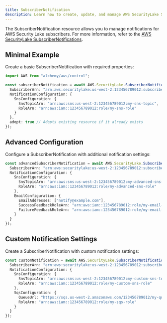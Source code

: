 ```yaml
---
title: SubscriberNotification
description: Learn how to create, update, and manage AWS SecurityLake SubscriberNotifications using Alchemy Cloud Control.
---
```


The SubscriberNotification resource allows you to manage notifications for AWS Security Lake subscribers. For more information, refer to the [AWS SecurityLake SubscriberNotifications](https://docs.aws.amazon.com/securitylake/latest/userguide/).

## Minimal Example

Create a basic SubscriberNotification with required properties:

```ts
import AWS from "alchemy/aws/control";

const subscriberNotification = await AWS.SecurityLake.SubscriberNotification("mySubscriberNotification", {
  SubscriberArn: "arn:aws:securitylake:us-west-2:123456789012:subscriber/my-subscriber",
  NotificationConfiguration: {
    SnsConfiguration: {
      SnsTopicArn: "arn:aws:sns:us-west-2:123456789012:my-sns-topic",
      RoleArn: "arn:aws:iam::123456789012:role/my-sns-role"
    }
  },
  adopt: true // Adopts existing resource if it already exists
});
```

## Advanced Configuration

Configure a SubscriberNotification with additional notification settings:

```ts
const advancedSubscriberNotification = await AWS.SecurityLake.SubscriberNotification("advancedSubscriberNotification", {
  SubscriberArn: "arn:aws:securitylake:us-west-2:123456789012:subscriber/advanced-subscriber",
  NotificationConfiguration: {
    SnsConfiguration: {
      SnsTopicArn: "arn:aws:sns:us-west-2:123456789012:my-advanced-sns-topic",
      RoleArn: "arn:aws:iam::123456789012:role/my-advanced-sns-role"
    },
    EmailConfiguration: {
      EmailAddresses: ["notify@example.com"],
      SuccessFeedbackRoleArn: "arn:aws:iam::123456789012:role/my-email-success-role",
      FailureFeedbackRoleArn: "arn:aws:iam::123456789012:role/my-email-failure-role"
    }
  }
});
```

## Custom Notification Settings

Create a SubscriberNotification with custom notification settings:

```ts
const customNotification = await AWS.SecurityLake.SubscriberNotification("customSubscriberNotification", {
  SubscriberArn: "arn:aws:securitylake:us-west-2:123456789012:subscriber/custom-subscriber",
  NotificationConfiguration: {
    SnsConfiguration: {
      SnsTopicArn: "arn:aws:sns:us-west-2:123456789012:my-custom-sns-topic",
      RoleArn: "arn:aws:iam::123456789012:role/my-custom-sns-role"
    },
    SqsConfiguration: {
      QueueUrl: "https://sqs.us-west-2.amazonaws.com/123456789012/my-queue",
      RoleArn: "arn:aws:iam::123456789012:role/my-sqs-role"
    }
  }
});
```
